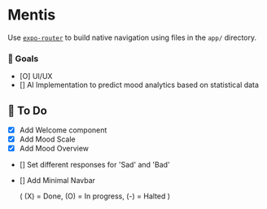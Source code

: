 # Mentis

Use [`expo-router`](https://expo.github.io/router) to build native navigation using files in the `app/` directory.

### 🚀 Goals

- [O] UI/UX
- [] AI Implementation to predict mood analytics based on statistical data


## 📝 To Do

- [X] Add Welcome component
- [X] Add Mood Scale
- [X] Add Mood Overview
- [] Set different responses for 'Sad' and 'Bad'
- [] Add Minimal Navbar

    ( (X) = Done, (O) = In progress, (-) = Halted )
